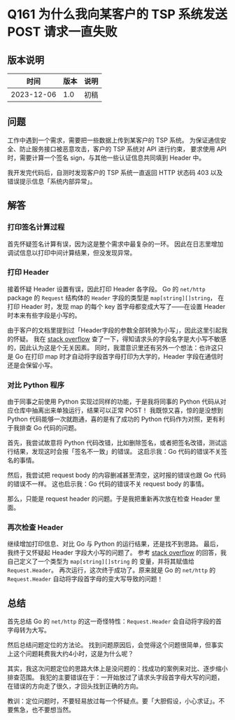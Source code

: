 # Q161 为什么我向某客户的 TSP 系统发送 POST 请求一直失败

## 版本说明

| 时间 | 版本 | 说明 |
| ---- | ---- | ---- |
| 2023-12-06 | 1.0 | 初稿 |

## 问题

工作中遇到一个需求，需要把一些数据上传到某客户的 TSP 系统。
为保证通信安全、防止服务接口被恶意攻击，客户的 TSP 系统对 API 进行约束，
要求使用 API 时，需要计算一个签名 sign，与其他一些认证信息共同填到 Header 中。

我开发完代码后，自测时发现客户的 TSP 系统一直返回 HTTP 状态码 403 以及错误提示信息「系统内部异常」。

## 解答

### 打印签名计算过程

首先怀疑签名计算有误，因为这是整个需求中最复杂的一环。
因此在日志里增加调试信息以打印中间计算结果，但没发现异常。

### 打印 Header

接着怀疑 Header 设置有误，因此打印 Header 各字段。
Go 的 `net/http` package 的 `Request` 结构体的 `Header` 字段的类型是 `map[string][]string`，
在打印 Header 时，发现 map 的每个 key 首字母都变成大写了——在设置 Header 时本来有些字段是小写的。

由于客户的文档里提到过「Header字段的参数全部转换为小写」，因此这里引起我的怀疑。
我在 [stack overflow][1] 查了一下，得知请求头的字段名字是大小写不敏感的，因此认为这是个无关因素。
同时，我潜意识里还有另外一个想法：也许这只是 Go 在打印 map 时才自动将字段首字母打印为大学的，Header 字段在通信时还是会保留小写。

### 对比 Python 程序

由于同事之前使用 Python 实现过同样的功能，于是我将同事的 Python 代码从对应仓库中抽离出来单独运行，结果可以正常 POST！
我既惊又喜，惊的是没想到 Python 代码能够一次就跑通，喜的是有了成功的 Python 代码作为对照，更有利于我排查 Go 代码的问题。

首先，我尝试故意将 Python 代码改错，比如删除签名，或者把签名改错，测试运行结果，发现这时会报「签名不一致」的错误。
这启示我：Go 代码的错误不关签名的事情。

然后，我尝试把 request body 的内容删减甚至清空，这时报的错误也跟 Go 代码的错误不一样。
这也启示我：Go 代码的错误不关 request body 的事情。

那么，只能是 request header 的问题。于是我把重新再次放在检查 Header 里面。

### 再次检查 Header

继续增加打印信息、对比 Go 与 Python 的运行结果，还是找不到思路。
最后，我终于又怀疑起 Header 字段大小写的问题了。
参考 [stack overflow][2] 的回答，我自己定义了一个类型为 `map[string][]string` 的 变量，并将其赋值给 `Request.Header`。
再次运行，这次终于成功了。原来就是 Go 的 `net/http` 的 `Request.Header` 自动将字段首字母的变大写导致的问题！

## 总结

首先总结 Go 的 `net/http` 的这一奇怪特性：`Request.Header` 会自动将字段的首字母转为大写。

然后总结问题定位的方法论。
找到问题原因后，会觉得这个问题很简单，但事实上这个问题耗费我大约4小时，这是为什么呢？

其实，我这次问题定位的思路大体上是没问题的：找成功的案例来对比、逐步缩小排查范围。
我犯的主要错误在于：一开始放过了请求头字段首字母大写的问题，在错误的方向走了很久，才回头找到正确的方向。

教训：定位问题时，不要轻易放过每一个怀疑点。要「大胆假设，小心求证」。不要焦急，也不要想当然。

  [1]: https://stackoverflow.com/questions/5258977/are-http-headers-case-sensitive
  [2]: https://stackoverflow.com/a/24945983

